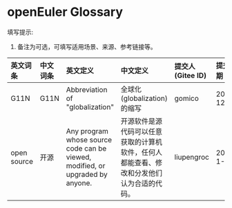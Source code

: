 # openEuler Glossary

填写提示:
1. 备注为可选，可填写适用场景、来源、参考链接等。

| 英文词条 | 中文词条 | 英文定义 | 中文定义 | 提交人 (Gitee ID) | 提交日期 | 备注 |
| :------- | :------- | :------- | :------- | :---------------- | :------- | ---- |
| G11N     | G11N     | Abbreviation of "globalization" | 全球化(globalization)的缩写 | gomico | 2024-12-5 | Remarks |
| open source     | 开源     |  Any program whose source code can be viewed, modified, or upgraded by anyone. | 开源软件是源代码可以任意获取的计算机软件，任何人都能查看、修改和分发他们认为合适的代码。 | liupengroc | 2025-1-7 |  |